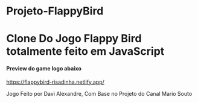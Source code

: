 # Projeto-FlappyBird

<h1>Clone Do Jogo Flappy Bird totalmente feito em JavaScript</h1>

<h4>Preview do game logo abaixo</h4>

https://flappybird-risadinha.netlify.app/

<footer>Jogo Feito por Davi Alexandre, Com Base no Projeto do Canal Mario Souto</footer>

